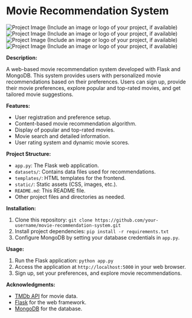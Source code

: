 # Movie Recommendation System

![Project Image](https://drive.google.com/file/d/12uj3ZMjuxTlrWtHPLl6fXOZBBBwM1dej/view?usp=drive_link) (Include an image or logo of your project, if available)
![Project Image](https://drive.google.com/file/d/1B8HNnx5WQhgRRf0eHq6jmOBbPbMKLyIZ/view?usp=drive_link) (Include an image or logo of your project, if available)
![Project Image](https://drive.google.com/file/d/14CKXJP2j1Iztf40fREva_Nfu0Ttt5zCD/view?usp=drive_link) (Include an image or logo of your project, if available)
![Project Image](https://drive.google.com/file/d/1fDsYtmPss46JI5T843yivjuLmiELgiBL/view?usp=drive_link) (Include an image or logo of your project, if available)

**Description:**

A web-based movie recommendation system developed with Flask and MongoDB. This system provides users with personalized movie recommendations based on their preferences. Users can sign up, provide their movie preferences, explore popular and top-rated movies, and get tailored movie suggestions.

**Features:**

- User registration and preference setup.
- Content-based movie recommendation algorithm.
- Display of popular and top-rated movies.
- Movie search and detailed information.
- User rating system and dynamic movie scores.

**Project Structure:**

- `app.py`: The Flask web application.
- `datasets/`: Contains data files used for recommendations.
- `templates/`: HTML templates for the frontend.
- `static/`: Static assets (CSS, images, etc.).
- `README.md`: This README file.
- Other project files and directories as needed.

**Installation:**

1. Clone this repository: `git clone https://github.com/your-username/movie-recommendation-system.git`
2. Install project dependencies: `pip install -r requirements.txt`
3. Configure MongoDB by setting your database credentials in `app.py`.

**Usage:**

1. Run the Flask application: `python app.py`
2. Access the application at `http://localhost:5000` in your web browser.
3. Sign up, set your preferences, and explore movie recommendations.

**Acknowledgments:**

- [TMDb API](https://www.themoviedb.org/documentation/api) for movie data.
- [Flask](https://flask.palletsprojects.com/) for the web framework.
- [MongoDB](https://www.mongodb.com/) for the database.



